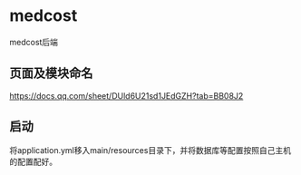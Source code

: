 # medcost
medcost后端


## 页面及模块命名

https://docs.qq.com/sheet/DUld6U21sd1JEdGZH?tab=BB08J2

## 启动

将application.yml移入main/resources目录下，并将数据库等配置按照自己主机的配置配好。
